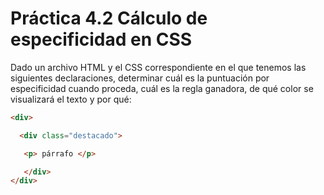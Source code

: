 # Práctica 4.2 Cálculo de especificidad en CSS 

Dado un archivo HTML y el CSS correspondiente en el que tenemos las siguientes declaraciones, determinar cuál es la puntuación por especificidad cuando proceda, cuál es la regla ganadora, de qué color se visualizará el texto y por qué: 

```html
<div> 

  <div class="destacado"> 

   <p> párrafo </p> 

   </div>  
</div>
```




